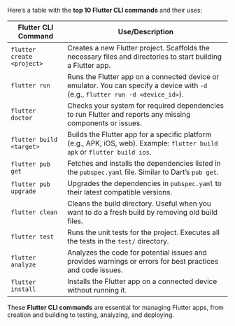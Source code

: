 Here’s a table with the **top 10 Flutter CLI commands** and their uses:

| **Flutter CLI Command**     | **Use/Description**                                                                                                  |
|-----------------------------|----------------------------------------------------------------------------------------------------------------------|
| `flutter create <project>`  | Creates a new Flutter project. Scaffolds the necessary files and directories to start building a Flutter app.         |
| `flutter run`               | Runs the Flutter app on a connected device or emulator. You can specify a device with `-d` (e.g., `flutter run -d <device_id>`). |
| `flutter doctor`            | Checks your system for required dependencies to run Flutter and reports any missing components or issues.              |
| `flutter build <target>`    | Builds the Flutter app for a specific platform (e.g., APK, iOS, web). Example: `flutter build apk` or `flutter build ios`. |
| `flutter pub get`           | Fetches and installs the dependencies listed in the `pubspec.yaml` file. Similar to Dart’s `pub get`.                 |
| `flutter pub upgrade`       | Upgrades the dependencies in `pubspec.yaml` to their latest compatible versions.                                      |
| `flutter clean`             | Cleans the build directory. Useful when you want to do a fresh build by removing old build files.                      |
| `flutter test`              | Runs the unit tests for the project. Executes all the tests in the `test/` directory.                                  |
| `flutter analyze`           | Analyzes the code for potential issues and provides warnings or errors for best practices and code issues.             |
| `flutter install`           | Installs the Flutter app on a connected device without running it.                                                     |

These **Flutter CLI commands** are essential for managing Flutter apps, from creation and building to testing, analyzing, and deploying.